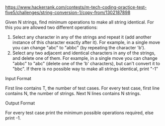 https://www.hackerrank.com/contests/m-tech-coding-practice-test-five5/challenges/string-conversion-1/copy-from/1302187898


Given N  strings, find minimum operations to make all string identical. For this you are allowed two different operations:

1. Select any character in any of the strings and repeat it (add another instance of this character exactly after it). For example, in a single move you can change "abc" to "abbc" (by repeating the character 'b').
2. Select any two adjacent and identical characters in any of the strings, and delete one of them. For example, in a single move you can change "abbc" to "abc" (delete one of the 'b' characters), but can't convert it to "bbc".
If there is no possible way to make all strings identical, print "-1"

Input Format

First line contains T, the number of test cases. For every test case, first line contains N, the number of strings. Next N lines contains N strings.

Output Format

For every test case print the minimum possible operations required, else print -1.

